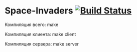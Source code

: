 # Space-Invaders [![Build Status](https://travis-ci.com/AlexanderSenchenko/Space-Invaders.svg?branch=master)](https://travis-ci.com/AlexanderSenchenko/Space-Invaders)

Компиляция всего: make

Компиляция клиента: make client

Компиляция сервера: make server
